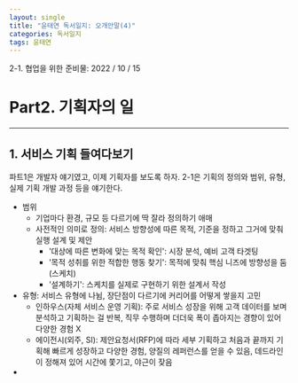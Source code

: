 ```yaml
---
layout: single
title: "윤태연 독서일지: 오개안말(4)"
categories: 독서일지
tags: 윤태연
---
```


2-1. 협업을 위한 준비물: 2022 / 10 / 15

# Part2. 기획자의 일

---

## 1. 서비스 기획 들여다보기

파트1은 개발자 얘기였고, 이제 기획자를 보도록 하자. 2-1은 기획의 정의와 범위, 유형, 실제 기획 개발 과정 등을 얘기한다.

- 범위
  - 기업마다 환경, 규모 등 다르기에 딱 잘라 정의하기 애매
  - 사전적인 의미로 정의: 서비스 방향성에 따른 목적, 기준을 정하고 그거에 맞춰 실행 설계 및 제안
    - '대상에 따른 변화에 맞는 목적 확인': 시장 분석, 예비 고객 타겟팅
    - '목적 성취를 위한 적합한 행동 찾기': 목적에 맞춰 핵심 니즈에 방향성을 둠(스케치)
    - '설계하기': 스케치를 실제로 구현하기 위한 설계서 작성
- 유형: 서비스 유형에 나뉨, 장단점이 다르기에 커리어를 어떻게 쌓을지 고민
  - 인하우스(자체 서비스 운영 기획): 주로 서비스 성장을 위해 고객 데이터를 보며 분석하고 기획하는 걸 반복, 직무 수행하며 더더욱 폭이 좁아지는 경향이 있어 다양한 경험 X
  - 에이전시(외주, SI): 제안요청서(RFP)에 따라 세부 기획하고 처음과 끝까지 기획해 빠르게 성장하고 다양한 경험, 양질의 레퍼런스를 얻을 수 있음, 데드라인이 정해져 있어 시간에 쫓기고, 야근이 잦음
-

